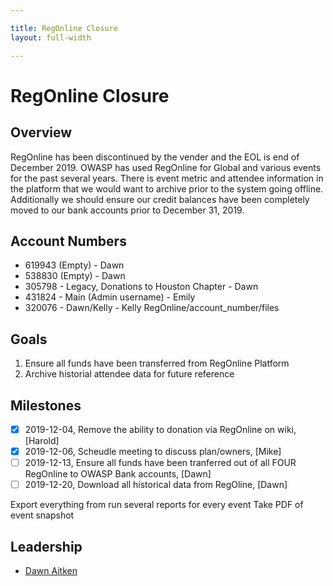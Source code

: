 ```yaml
---

title: RegOnline Closure
layout: full-width

---
```


# RegOnline Closure

## Overview

RegOnline has been discontinued by the vender and the EOL is end of December 2019. OWASP has used RegOnline for Global and various events for the past several years. There is event metric and attendee information in the platform that we would want to archive prior to the system going offline. Additionally we should ensure our credit balances have been completely moved to our bank accounts prior to December 31, 2019.

## Account Numbers
- 619943 (Empty) - Dawn
- 538830 (Empty) - Dawn
- 305798 - Legacy, Donations to Houston Chapter - Dawn
- 431824 - Main (Admin username) - Emily
- 320076 - Dawn/Kelly - Kelly
RegOnline/account_number/files


## Goals

1. Ensure all funds have been transferred from RegOnline Platform
1. Archive historial attendee data for future reference

## Milestones

- [x] 2019-12-04, Remove the ability to donation via RegOnline on wiki, [Harold]
- [x] 2019-12-06, Scheudle meeting to discuss plan/owners, [Mike]
- [ ] 2019-12-13, Ensure all funds have been tranferred out of all FOUR RegOnline to OWASP Bank accounts, [Dawn]
- [ ] 2019-12-20, Download all historical data from RegOline, [Dawn]

Export everything from run several reports for every event
Take PDF of event snapshot

## Leadership

* [Dawn Aitken](mailto:dawn.aitken@owasp.com?subject=RegOnline%20Closure)

